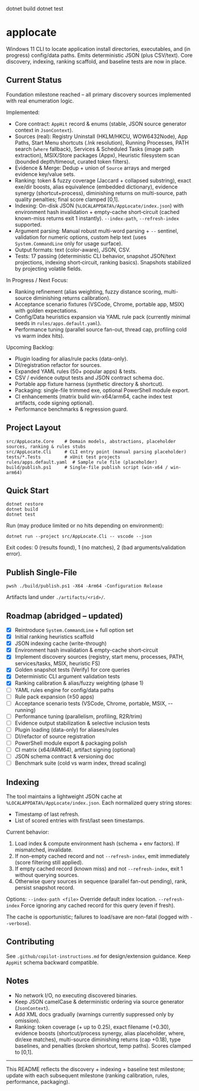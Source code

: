dotnet build
dotnet test
# applocate

Windows 11 CLI to locate application install directories, executables, and (in progress) config/data paths. Emits deterministic JSON (plus CSV/text). Core discovery, indexing, ranking scaffold, and baseline tests are now in place.

## Current Status
Foundation milestone reached – all primary discovery sources implemented with real enumeration logic.

Implemented:
- Core contract: `AppHit` record & enums (stable, JSON source generator context in `JsonContext`).
- Sources (real): Registry Uninstall (HKLM/HKCU, WOW6432Node), App Paths, Start Menu shortcuts (.lnk resolution), Running Processes, PATH search (`where` fallback), Services & Scheduled Tasks (image path extraction), MSIX/Store packages (Appx), Heuristic filesystem scan (bounded depth/timeout, curated token filters).
- Evidence & Merge: Dedup + union of `Source` arrays and merged evidence key/value sets.
- Ranking: token & fuzzy coverage (Jaccard + collapsed substring), exact exe/dir boosts, alias equivalence (embedded dictionary), evidence synergy (shortcut+process), diminishing returns on multi-source, path quality penalties; final score clamped [0,1].
- Indexing: On-disk JSON (`%LOCALAPPDATA%/AppLocate/index.json`) with environment hash invalidation + empty-cache short‑circuit (cached known-miss returns exit 1 instantly). `--index-path`, `--refresh-index` supported.
- Argument parsing: Manual robust multi-word parsing + `--` sentinel, validation for numeric options, custom help text (uses `System.CommandLine` only for usage surface).
- Output formats: text (color-aware), JSON, CSV.
- Tests: 17 passing (deterministic CLI behavior, snapshot JSON/text projections, indexing short‑circuit, ranking basics). Snapshots stabilized by projecting volatile fields.

In Progress / Next Focus:
- Ranking refinement (alias weighting, fuzzy distance scoring, multi-source diminishing returns calibration).
- Acceptance scenario fixtures (VSCode, Chrome, portable app, MSIX) with golden expectations.
- Config/Data heuristics expansion via YAML rule pack (currently minimal seeds in `rules/apps.default.yaml`).
- Performance tuning (parallel source fan-out, thread cap, profiling cold vs warm index hits).

Upcoming Backlog:
- Plugin loading for alias/rule packs (data-only).
- DI/registration refactor for sources.
- Expanded YAML rules (50+ popular apps) & tests.
- CSV / evidence output tests and JSON contract schema doc.
- Portable app fixture harness (synthetic directory & shortcut).
- Packaging: single-file trimmed exe, optional PowerShell module export.
- CI enhancements (matrix build win-x64/arm64, cache index test artifacts, code signing optional).
- Performance benchmarks & regression guard.

## Project Layout
```
src/AppLocate.Core    # Domain models, abstractions, placeholder sources, ranking & rules stubs
src/AppLocate.Cli     # CLI entry point (manual parsing placeholder)
tests/*.Tests         # xUnit test projects
rules/apps.default.yaml  # Sample rule file (placeholder)
build/publish.ps1     # Single-file publish script (win-x64 / win-arm64)
```

## Quick Start
```pwsh
dotnet restore
dotnet build
dotnet test
```

Run (may produce limited or no hits depending on environment):
```pwsh
dotnet run --project src/AppLocate.Cli -- vscode --json
```
Exit codes: 0 (results found), 1 (no matches), 2 (bad arguments/validation error).

## Publish Single-File
```pwsh
pwsh ./build/publish.ps1 -X64 -Arm64 -Configuration Release
```
Artifacts land under `./artifacts/<rid>/`.

## Roadmap (abridged – updated)
- [x] Reintroduce `System.CommandLine` + full option set
- [x] Initial ranking heuristics scaffold
- [x] JSON indexing cache (write-through)
- [x] Environment hash invalidation & empty-cache short‑circuit
- [x] Implement discovery sources (registry, start menu, processes, PATH, services/tasks, MSIX, heuristic FS)
- [x] Golden snapshot tests (Verify) for core queries
- [x] Deterministic CLI argument validation tests
- [x] Ranking calibration & alias/fuzzy weighting (phase 1)
- [ ] YAML rules engine for config/data paths
- [ ] Rule pack expansion (≥50 apps)
- [ ] Acceptance scenario tests (VSCode, Chrome, portable, MSIX, --running)
- [ ] Performance tuning (parallelism, profiling, R2R/trim)
- [ ] Evidence output stabilization & selective inclusion tests
- [ ] Plugin loading (data-only) for aliases/rules
- [ ] DI/refactor of source registration
- [ ] PowerShell module export & packaging polish
- [ ] CI matrix (x64/ARM64), artifact signing (optional)
- [ ] JSON schema contract & versioning doc
- [ ] Benchmark suite (cold vs warm index, thread scaling)

## Indexing
The tool maintains a lightweight JSON cache at `%LOCALAPPDATA%/AppLocate/index.json`. Each normalized query string stores:
- Timestamp of last refresh.
- List of scored entries with first/last seen timestamps.

Current behavior:
1. Load index & compute environment hash (schema + env factors). If mismatched, invalidate.
2. If non-empty cached record and not `--refresh-index`, emit immediately (score filtering still applied).
3. If empty cached record (known miss) and not `--refresh-index`, exit 1 without querying sources.
4. Otherwise query sources in sequence (parallel fan-out pending), rank, persist snapshot record.

Options:
`--index-path <file>` Override default index location.
`--refresh-index` Force ignoring any cached record for this query (even if fresh).

The cache is opportunistic; failures to load/save are non-fatal (logged with `--verbose`).

## Contributing
See `.github/copilot-instructions.md` for design/extension guidance. Keep `AppHit` schema backward compatible.

## Notes
- No network I/O, no executing discovered binaries.
- Keep JSON camelCase & deterministic ordering via source generator (`JsonContext`).
- Add XML docs gradually (warnings currently suppressed only by omission).
- Ranking: token coverage (+ up to 0.25), exact filename (+0.30), evidence boosts (shortcut/process synergy, alias placeholder, where, dir/exe matches), multi-source diminishing returns (cap +0.18), type baselines, and penalties (broken shortcut, temp paths). Scores clamped to [0,1].

---
This README reflects the discovery + indexing + baseline test milestone; update with each subsequent milestone (ranking calibration, rules, performance, packaging).
